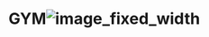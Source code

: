# GYM![image_fixed_width](https://user-images.githubusercontent.com/47790412/188913125-2b516566-67cb-4909-bc75-4831ff3bb876.jpg)
